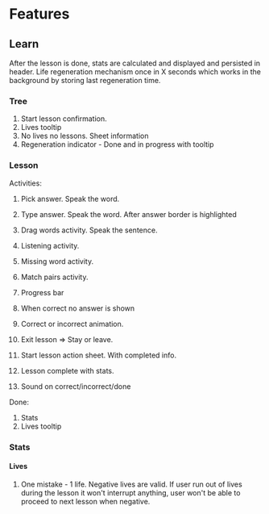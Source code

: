 # Features

## Learn

After the lesson is done, stats are calculated and displayed and persisted in header.
Life regeneration mechanism once in X seconds which works in the background by storing last regeneration time.

### Tree

1. Start lesson confirmation.
1. Lives tooltip
1. No lives no lessons. Sheet information
1. Regeneration indicator - Done and in progress with tooltip

### Lesson

Activities:

1. Pick answer. Speak the word.
1. Type answer. Speak the word. After answer border is highlighted
1. Drag words activity. Speak the sentence.
1. Listening activity.
1. Missing word activity.
1. Match pairs activity.

1. Progress bar
1. When correct no answer is shown
1. Correct or incorrect animation.
1. Exit lesson => Stay or leave.
1. Start lesson action sheet. With completed info.
1. Lesson complete with stats.
1. Sound on correct/incorrect/done

Done:

1. Stats
2. Lives tooltip

### Stats

#### Lives

1. One mistake - 1 life. Negative lives are valid. If user run out of lives during the lesson it won't interrupt anything, user won't be able to proceed to next lesson when negative.
